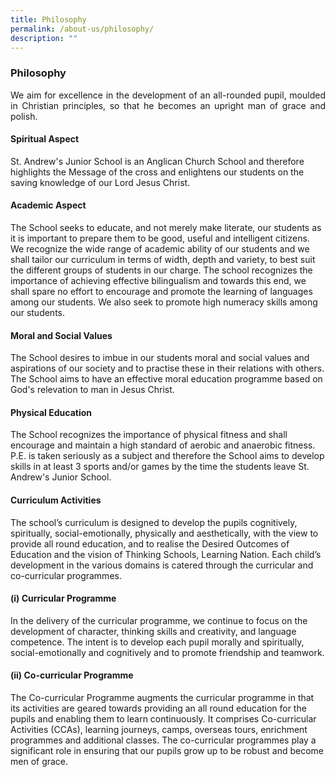 ```yaml
---
title: Philosophy
permalink: /about-us/philosophy/
description: ""
---
```

### Philosophy

<p style="text-align:justify;">We aim for excellence in the development of an all-rounded pupil, moulded in Christian principles, so that he becomes an upright man of grace and polish.</p>

#### Spiritual Aspect

St. Andrew's Junior School is an Anglican Church School and therefore highlights the Message of the cross and enlightens our students on the saving knowledge of our Lord Jesus Christ.

#### Academic Aspect

The School seeks to educate, and not merely make literate, our students as it is important to prepare them to be good, useful and intelligent citizens. We recognize the wide range of academic ability of our students and we shall tailor our curriculum in terms of width, depth and variety, to best suit the different groups of students in our charge. The school recognizes the importance of achieving effective bilingualism and towards this end, we shall spare no effort to encourage and promote the learning of languages among our students. We also seek to promote high numeracy skills among our students.

#### Moral and Social Values

The School desires to imbue in our students moral and social values and aspirations of our society and to practise these in their relations with others. The School aims to have an effective moral education programme based on God's relevation to man in Jesus Christ.

#### Physical Education

The School recognizes the importance of physical fitness and shall encourage and maintain a high standard of aerobic and anaerobic fitness. P.E. is taken seriously as a subject and therefore the School aims to develop skills in at least 3 sports and/or games by the time the students leave St. Andrew's Junior School.

#### Curriculum Activities

The school’s curriculum is designed to develop the pupils cognitively, spiritually, social-emotionally, physically and aesthetically, with the view to provide all round education, and to realise the Desired Outcomes of Education and the vision of Thinking Schools, Learning Nation. Each child’s development in the various domains is catered through the curricular and co-curricular programmes.

#### (i) Curricular Programme

In the delivery of the curricular programme, we continue to focus on the development of character, thinking skills and creativity, and language competence. The intent is to develop each pupil morally and spiritually, social-emotionally and cognitively and to promote friendship and teamwork.

#### (ii) Co-curricular Programme

The Co-curricular Programme augments the curricular programme in that its activities are geared towards providing an all round education for the pupils and enabling them to learn continuously. It comprises Co-curricular Activities (CCAs), learning journeys, camps, overseas tours, enrichment programmes and additional classes. The co-curricular programmes play a significant role in ensuring that our pupils grow up to be robust and become men of grace.